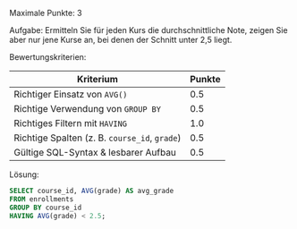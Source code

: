 Maximale Punkte: 3

Aufgabe:
Ermitteln Sie für jeden Kurs die durchschnittliche Note, zeigen Sie aber nur jene Kurse an, bei denen der Schnitt unter 2,5 liegt.

Bewertungskriterien:

| Kriterium                                     | Punkte |
|-----------------------------------------------|--------|
| Richtiger Einsatz von `AVG()`                 | 0.5    |
| Richtige Verwendung von `GROUP BY`            | 0.5    |
| Richtiges Filtern mit `HAVING`                | 1.0    |
| Richtige Spalten (z. B. `course_id`, `grade`) | 0.5    |
| Gültige SQL-Syntax & lesbarer Aufbau          | 0.5    |



Lösung:
```sql
SELECT course_id, AVG(grade) AS avg_grade
FROM enrollments
GROUP BY course_id
HAVING AVG(grade) < 2.5;
```